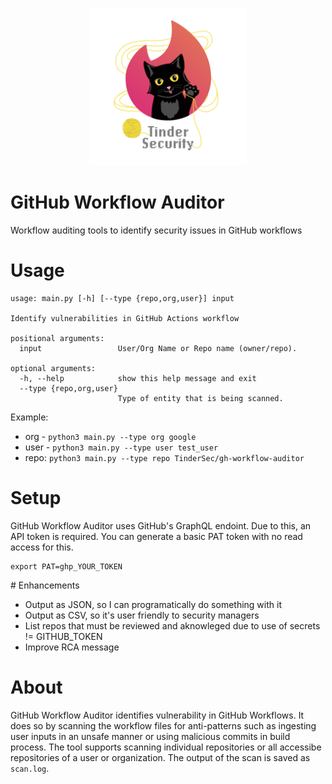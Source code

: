 <p align="center">
  <img width=50% height=50% src="static/TinderSecurity.png">
</p>

# GitHub Workflow Auditor
Workflow auditing tools to identify security issues in GitHub workflows

# Usage

```
usage: main.py [-h] [--type {repo,org,user}] input

Identify vulnerabilities in GitHub Actions workflow

positional arguments:
  input                 User/Org Name or Repo name (owner/repo).

optional arguments:
  -h, --help            show this help message and exit
  --type {repo,org,user}
                        Type of entity that is being scanned.
```

Example: 
* org - `python3 main.py --type org google`
* user - `python3 main.py --type user test_user`
* repo: `python3 main.py --type repo TinderSec/gh-workflow-auditor`

# Setup

GitHub Workflow Auditor uses GitHub's GraphQL endoint. Due to this, an API token is required. You can generate a basic PAT token with no read access for this.

```
export PAT=ghp_YOUR_TOKEN
```

# Enhancements
- Output as JSON, so I can programatically do something with it
- Output as CSV, so it's user friendly to security managers
- List repos that must be reviewed and aknowleged due to use of secrets != GITHUB_TOKEN
- Improve RCA message


# About
GitHub Workflow Auditor identifies vulnerability in GitHub Workflows. It does so by scanning the workflow files for anti-patterns such as ingesting user inputs in an unsafe manner or using malicious commits in build process. The tool supports scanning individual repositories or all accessibe repositories of a user or organization. The output of the scan is saved as `scan.log`.